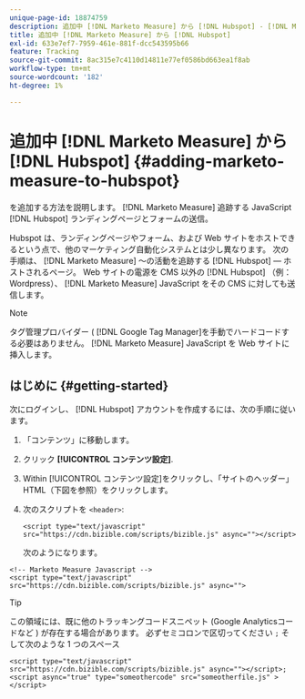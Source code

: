 ```yaml
---
unique-page-id: 18874759
description: 追加中 [!DNL Marketo Measure] から [!DNL Hubspot] - [!DNL Marketo Measure]  — 製品ドキュメント
title: 追加中 [!DNL Marketo Measure] から [!DNL Hubspot]
exl-id: 633e7ef7-7959-461e-881f-dcc543595b66
feature: Tracking
source-git-commit: 8ac315e7c4110d14811e77ef0586bd663ea1f8ab
workflow-type: tm+mt
source-wordcount: '182'
ht-degree: 1%

---
```


# 追加中 [!DNL Marketo Measure] から [!DNL Hubspot] {#adding-marketo-measure-to-hubspot}

を追加する方法を説明します。 [!DNL Marketo Measure] 追跡する JavaScript [!DNL Hubspot] ランディングページとフォームの送信。

Hubspot は、ランディングページやフォーム、および Web サイトをホストできるという点で、他のマーケティング自動化システムとは少し異なります。 次の手順は、 [!DNL Marketo Measure] ～の活動を追跡する [!DNL Hubspot] — ホストされるページ。 Web サイトの電源を CMS 以外の [!DNL Hubspot] （例：Wordpress）、 [!DNL Marketo Measure] JavaScript をその CMS に対しても送信します。

>[!NOTE]
>
>タグ管理プロバイダー ( [!DNL Google Tag Manager]を手動でハードコードする必要はありません。 [!DNL Marketo Measure] JavaScript を Web サイトに挿入します。

## はじめに {#getting-started}

次にログインし、 [!DNL Hubspot] アカウントを作成するには、次の手順に従います。

1. 「コンテンツ」に移動します。

1. クリック **[!UICONTROL コンテンツ設定]**.

1. Within [!UICONTROL コンテンツ設定]をクリックし、「サイトのヘッダー」HTML（下図を参照）をクリックします。

1. 次のスクリプトを `<header>`:

   `<script type="text/javascript" src="https://cdn.bizible.com/scripts/bizible.js" async=""></script>`

   次のようになります。

```text
<!-- Marketo Measure Javascript -->
<script type="text/javascript" src="https://cdn.bizible.com/scripts/bizible.js" async="">
```

>[!TIP]
>
>この領域には、既に他のトラッキングコードスニペット (Google Analyticsコードなど ) が存在する場合があります。 必ずセミコロンで区切ってください `;` そして次のような 1 つのスペース
>
>`<script type="text/javascript" src="https://cdn.bizible.com/scripts/bizible.js" async=""></script>; <script async="true" type="someothercode" src="someotherfile.js" ></script>`
